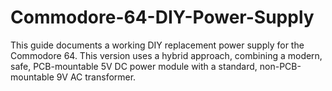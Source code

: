 # Commodore-64-DIY-Power-Supply
This guide documents a working DIY replacement power supply for the Commodore 64. This version uses a hybrid approach, combining a modern, safe, PCB-mountable 5V DC power module with a standard, non-PCB-mountable 9V AC transformer. 
